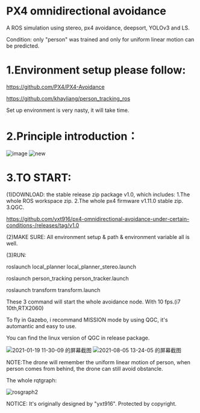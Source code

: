 # PX4 omnidirectional avoidance

A ROS simulation using stereo, px4 avoidance, deepsort, YOLOv3 and LS. 

Condition: only "person" was trained and only for uniform linear motion can be predicted.

# 1.Environment setup please follow:

https://github.com/PX4/PX4-Avoidance

https://github.com/khayliang/person_tracking_ros

Set up environment is very nasty, it will take time.


# 2.Principle introduction：


![image](https://user-images.githubusercontent.com/68857748/128591008-d3dd80b7-47fa-419b-9026-7fdec664d27a.png)
![new](https://user-images.githubusercontent.com/68857748/128595097-4595614c-ef4a-413c-99ab-49be4e01392f.gif)










# 3.TO START:
(1)DOWNLOAD: the stable release zip package v1.0, which includes:  1.The whole ROS workspace zip.  2.The whole px4 firmware v1.11.0 stable zip.  3.QGC.

https://github.com/yxt916/px4-omnidirectional-avoidance-under-certain-conditions-/releases/tag/v1.0


(2)MAKE SURE: All environment setup & path & environment variable all is well.


(3)RUN:






roslaunch local_planner local_planner_stereo.launch

roslaunch person_tracking person_tracker.launch

roslaunch transform transform.launch


These 3 command will start the whole avoidance node. With 10 fps.(i7 10th,RTX2060)


To fly in Gazebo, i recommand MISSION mode by using QGC, it's automantic and easy to use.

You can find the linux version of QGC in release package.



![2021-01-19 11-30-09 的屏幕截图](https://user-images.githubusercontent.com/68857748/128594676-048c3bd6-3a82-4bbe-8e8a-e66d8920c02c.png)
![2021-08-05 13-24-05 的屏幕截图](https://user-images.githubusercontent.com/68857748/128594679-ba38924c-3e5a-4be3-b4fd-8e8c52591f43.png)




NOTE:The drone will remember the uniform linear motion of person, when person comes from behind, the drone can still avoid obstancle.




The whole rqtgraph:


![rosgraph2](https://user-images.githubusercontent.com/68857748/128590767-d5ad1ddc-9984-4fa8-95e1-188ff2cb8ec1.png)


NOTICE: It's originally designed by "yxt916". Protected by copyright.
